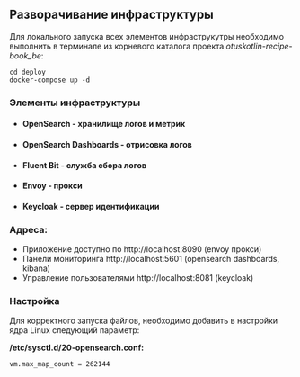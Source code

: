 ## Разворачивание инфраструктуры

Для локального запуска всех элементов инфраструкутры необходимо выполнить в терминале 
из корневого каталога проекта _otuskotlin-recipe-book_be_:

```
cd deploy
docker-compose up -d
```

###  Элементы инфраструктуры
  - ####  OpenSearch - хранилище логов и метрик
  - ####  OpenSearch Dashboards - отрисовка логов
  - ####  Fluent Bit - служба сбора логов
  - ####  Envoy - прокси
  - ####  Keycloak - сервер идентификации

### Адреса:
  - Приложение доступно по http://localhost:8090 (envoy прокси)
  - Панели мониторинга http://localhost:5601 (opensearch dashboards, kibana)
  - Управление пользователями http://localhost:8081 (keycloak)

### Настройка
Для корректного запуска файлов, необходимо добавить в настройки ядра Linux следующий параметр:

**/etc/sysctl.d/20-opensearch.conf:**
```
vm.max_map_count = 262144
```